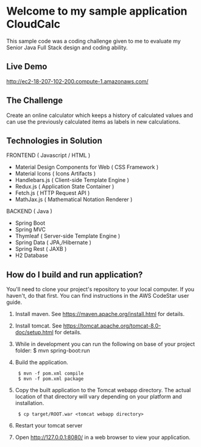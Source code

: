 Welcome to my sample application CloudCalc
==================================================

This sample code was a coding challenge given to me to evaluate my Senior Java Full Stack design and coding ability.

Live Demo
----------
http://ec2-18-207-102-200.compute-1.amazonaws.com/

The Challenge
----------
Create an online calculator which keeps a history of calculated values and can use the previously calculated items as labels in new calculations.

Technologies in Solution
----------

FRONTEND ( Javascript / HTML )
- Material Design Components for Web ( CSS Framework )
- Material Icons ( Icons Artifacts )
- Handlebars.js ( Client-side Template Engine )
- Redux.js ( Application State Container )
- Fetch.js ( HTTP Request API )
- MathJax.js  ( Mathematical Notation Renderer )

BACKEND ( Java )
- Spring Boot
- Spring MVC 
- Thymleaf ( Server-side Template Engine )
- Spring Data ( JPA,/Hibernate )
- Spring Rest ( JAXB )
- H2 Database


How do I build and run application?
---------------
You'll need to clone your project's repository to your
local computer. If you haven't, do that first. You can find instructions in the
AWS CodeStar user guide.

1. Install maven.  See https://maven.apache.org/install.html for details.

2. Install tomcat.  See https://tomcat.apache.org/tomcat-8.0-doc/setup.html for
   details.

3. While in development you can run the following on base of your project folder:
        $ mvn spring-boot:run

4. Build the application.

        $ mvn -f pom.xml compile
        $ mvn -f pom.xml package

5. Copy the built application to the Tomcat webapp directory.  The actual
   location of that directory will vary depending on your platform and
   installation.

        $ cp target/ROOT.war <tomcat webapp directory>

6. Restart your tomcat server

5. Open http://127.0.0.1:8080/ in a web browser to view your application.
